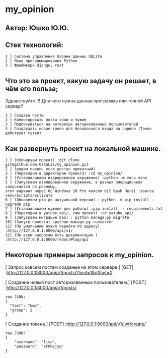 # my_opinion
## Автор: Юшко Ю.Ю.

## Cтек технологий:
```
1 ] Cистема управления базами данных SQLite
2 ] Язык программирования Python
3 ] Фреймворк django, rest
```

## Что это за проект, какую задачу он решает, в чём его польза;
Здравствуйте !!! Для чего нужна данная программа или точней API сервер?
```
1 ] Создава посты
2 ] Коментировать посты свои и чужие
3 ] Подписываться на интересых авторизованных пользователей
4 ] Создаваать новые токен для безовасного входа на сервер (Токен действует сутки)
```

## Как развернуть проект на локальной машине.
```
1 ] (Клонируем проект) :git clone git@github.com:OsKaLis/my_opinion.git
2 ] (водим пароль если доступ приватный)
3 ] (Переходим в директорию проекта) :cd my_opinion/
4 ] (Устанавливаем изарированое окружение) :python -m venv venv 
5 ] (Запускаем изалированное окружение, в разных операционках запускается по разному,
этот вариант черес ОС Windows 10 Pro консол Git Bash Here) :source venv/Scripts/activate
6 ] (Обновляем pip до актуальной версии) : python -m pip install --upgrade pip
7 ] (Устанавливаем нужное для работы) :pip install -r requirements.txt
8 ] (Переходим в yatube_api/, сам проект) :cd yatube_api/
9 ] (Запускаем миграцию баз) : python manage.py migrate
10] (Запуск проекта) :python manage.py runserver
11] (По умолчанию нужно перейти по адресу) :http://127.0.0.1:8000/api/v1/
12] (По всем запросам есть документация ) :http://127.0.0.1:8000/redoc/#tag/api
```

## Некоторые примеры запросов к my_opinion.

[ Запрос ковсем постам созданые на этом сервере.]
[GET] :http://127.0.0.1:8000/api/v1/posts/?limit=1&offset=0

[ Создание новый пост авторизованным пользователем.]
[POST] :http://127.0.0.1:8000/api/v1/posts/
```
rew JSON:
{
  "text": "Ьшк",
  "group": 2
}
```

[ Создание токена.]
[POST] :http://127.0.0.1:8000/api/v1/jwt/create/
```
rew JSON:
{
    "username": "lisa",
    "password": "sFPRojyq"
}
```

